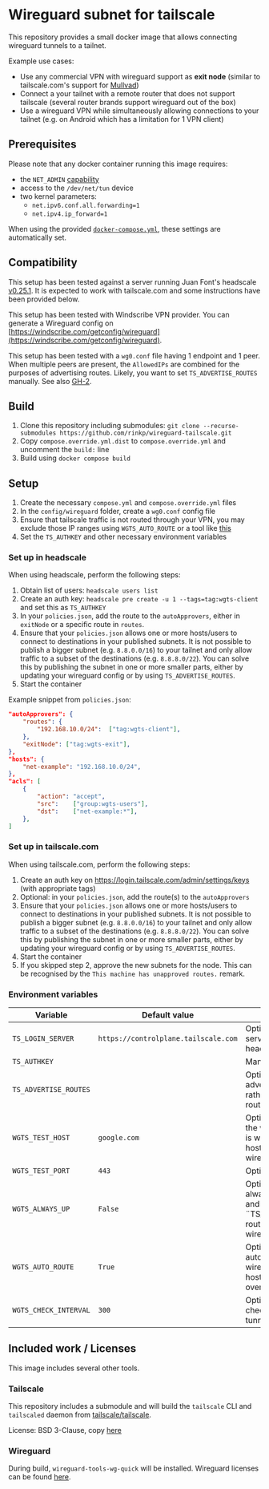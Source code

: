 # Wireguard subnet for tailscale
This repository provides a small docker image that allows connecting wireguard tunnels to a tailnet. 

Example use cases:
- Use any commercial VPN with wireguard support as **exit node** (similar to tailscale.com's support for [Mullvad](https://tailscale.com/kb/1258/mullvad-exit-nodes))
- Connect a your tailnet with a remote router that does not support tailscale (several router brands support wireguard out of the box)
- Use a wireguard VPN while simultaneously allowing connections to your tailnet (e.g. on Android which has a limitation for 1 VPN client)

## Prerequisites
Please note that any docker container running this image requires:
- the `NET_ADMIN` [capability](https://man7.org/linux/man-pages/man7/capabilities.7.html)
- access to the `/dev/net/tun` device
- two kernel parameters:
    - `net.ipv6.conf.all.forwarding=1`
    - `net.ipv4.ip_forward=1`

When using the provided [`docker-compose.yml`](https://raw.githubusercontent.com/rinkp/osticket-dockerized/main/docker-compose.yml), these settings are automatically set.

## Compatibility
This setup has been tested against a server running Juan Font's headscale [v0.25.1](https://github.com/juanfont/headscale/releases/tag/v0.25.1). It is expected to work with tailscale.com and some instructions have been provided below.

This setup has been tested with Windscribe VPN provider. You can generate a Wireguard config on [https://windscribe.com/getconfig/wireguard](https://windscribe.com/getconfig/wireguard).

This setup has been tested with a `wg0.conf` file having 1 endpoint and 1 peer. When multiple peers are present, the `AllowedIPs` are combined for the purposes of advertising routes. Likely, you want to set `TS_ADVERTISE_ROUTES` manually. See also [GH-2](https://github.com/rinkp/wireguard-tailscale/issues/2).

## Build
1. Clone this repository including submodules: `git clone --recurse-submodules https://github.com/rinkp/wireguard-tailscale.git`
2. Copy `compose.override.yml.dist` to `compose.override.yml` and uncomment the `build:` line 
3. Build using `docker compose build`

## Setup
1. Create the necessary `compose.yml` and `compose.override.yml` files
2. In the `config/wireguard` folder, create a `wg0.conf` config file
3. Ensure that tailscale traffic is not routed through your VPN, you may exclude those IP ranges using `WGTS_AUTO_ROUTE` or a tool like [this](https://www.procustodibus.com/blog/2021/03/wireguard-allowedips-calculator/)
4. Set the `TS_AUTHKEY` and other necessary environment variables

### Set up in headscale
When using headscale, perform the following steps:

1. Obtain list of users: `headscale users list`
1. Create an auth key: `headscale pre create -u 1 --tags=tag:wgts-client` and set this as `TS_AUTHKEY`
2. In your `policies.json`, add the route to the `autoApprovers`, either in `exitNode` or a specific route in `routes`.
3. Ensure that your `policies.json` allows one or more hosts/users to connect to destinations in your published subnets. It is not possible to publish a bigger subnet (e.g. `8.8.0.0/16`) to your tailnet and only allow traffic to a subset of the destinations (e.g. `8.8.8.0/22`). You can solve this by publishing the subnet in one or more smaller parts, either by updating your wireguard config or by using `TS_ADVERTISE_ROUTES`.
4. Start the container

Example snippet from `policies.json`:
```json
"autoApprovers": {
    "routes": {
        "192.168.10.0/24":  ["tag:wgts-client"],
    },
    "exitNode": ["tag:wgts-exit"],
},
"hosts": {
    "net-example": "192.168.10.0/24",
},
"acls": [
    {
        "action": "accept",
        "src":    ["group:wgts-users"],
        "dst":    ["net-example:*"],
    },
]
```

### Set up in tailscale.com
When using tailscale.com, perform the following steps:

1. Create an auth key on https://login.tailscale.com/admin/settings/keys (with appropriate tags)
2. Optional: in your `policies.json`, add the route(s) to the `autoApprovers`
3. Ensure that your `policies.json` allows one or more hosts/users to connect to destinations in your published subnets. It is not possible to publish a bigger subnet (e.g. `8.8.0.0/16`) to your tailnet and only allow traffic to a subset of the destinations (e.g. `8.8.8.0/22`). You can solve this by publishing the subnet in one or more smaller parts, either by updating your wireguard config or by using `TS_ADVERTISE_ROUTES`.
4. Start the container
5. If you skipped step 2, approve the new subnets for the node. This can be recognised by the `This machine has unapproved routes.` remark.

### Environment variables

| **Variable**          | **Default value**                    | **Description**                                                                                                                   |
|-----------------------|--------------------------------------|-----------------------------------------------------------------------------------------------------------------------------------|
| `TS_LOGIN_SERVER`     | `https://controlplane.tailscale.com` | Optional, tailscale login server (e.g. when using headscale)                                                                      |
| `TS_AUTHKEY`          | ` `                                  | Mandatory, auth key                                                                                                               |
| `TS_ADVERTISE_ROUTES` | ` `                                  | Optional, forces advertising specific routes rather than using the routes from wireguard                                          |
| `WGTS_TEST_HOST`      | `google.com`                         | Optional, host to verify that the wireguard connection is working (make sure this host is in an accepted wireguard route)         |
| `WGTS_TEST_PORT`      | `443`                                | Optional, port for the above                                                                                                      |
| `WGTS_ALWAYS_UP`      | `False`                              | Optional, when ¨True¨ always enables tailscale and advertises the ¨TS_ADVERTISE_ROUTES¨ routes, even when wireguard does not work |
| `WGTS_AUTO_ROUTE`     | `True`                               | Optional, when ¨True¨ automatically excludes the wireguard and tailscale hosts from being routed over the Wireguard tunnel        |
| `WGTS_CHECK_INTERVAL` | `300`                                | Optional, how frequently to check status of wireguard tunnel (in sec)                                                             |

## Included work / Licenses
This image includes several other tools.

### Tailscale
This repository includes a submodule and will build the `tailscale` CLI and 
`tailscaled` daemon from [tailscale/tailscale](https://github.com/tailscale/tailscale). 

License: BSD 3-Clause, copy [here](https://github.com/tailscale/tailscale/blob/main/LICENSE)

### Wireguard
During build, `wireguard-tools-wg-quick` will be installed. Wireguard licenses 
can be found [here](https://www.wireguard.com/#license).